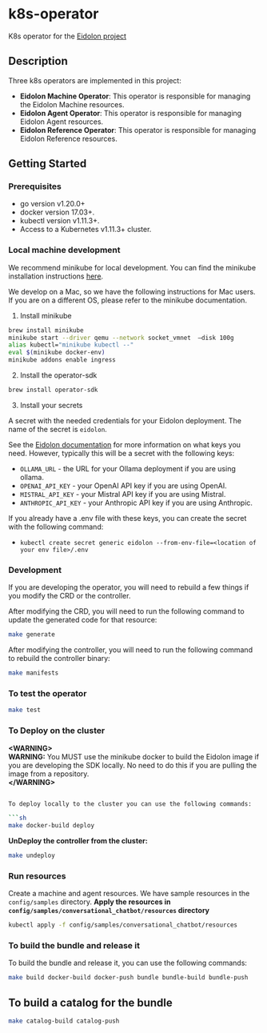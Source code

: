 # k8s-operator
K8s operator for the [Eidolon project](http://www.eidolonai.com)

## Description
Three k8s operators are implemented in this project:
- **Eidolon Machine Operator**: This operator is responsible for managing the Eidolon Machine resources.
- **Eidolon Agent Operator**: This operator is responsible for managing Eidolon Agent resources.
- **Eidolon Reference Operator**: This operator is responsible for managing Eidolon Reference resources.

## Getting Started

### Prerequisites
- go version v1.20.0+
- docker version 17.03+.
- kubectl version v1.11.3+.
- Access to a Kubernetes v1.11.3+ cluster.


### Local machine development
We recommend minikube for local development.  You can find the minikube installation instructions [here](https://minikube.sigs.k8s.io/docs/start/).

We develop on a Mac, so we have the following instructions for Mac users.  If you are on a different OS, please refer to the minikube documentation.

1. Install minikube
```sh
brew install minikube
minikube start --driver qemu --network socket_vmnet  —disk 100g
alias kubectl="minikube kubectl --"   
eval $(minikube docker-env)
minikube addons enable ingress 
```

2. Install the operator-sdk
```sh
brew install operator-sdk
```

3. Install your secrets

A secret with the needed credentials for your Eidolon deployment. The name of the secret is `eidolon`.

See the [Eidolon documentation](https://www.eidolonai.com) for more information on what keys you need. 
However, typically this will be a secret with the following keys:
- `OLLAMA_URL` - the URL for your Ollama deployment if you are using ollama.
- `OPENAI_API_KEY` - your OpenAI API key if you are using OpenAI.
- `MISTRAL_API_KEY` - your Mistral API key if you are using Mistral.
- `ANTHROPIC_API_KEY` - your Anthropic API key if you are using Anthropic.

If you already have a .env file with these keys, you can create the secret with the following command:
- `kubectl create secret generic eidolon --from-env-file=<location of your env file>/.env`

### Development
If you are developing the operator, you will need to rebuild a few things if you modify the CRD or the controller.

After modifying the CRD, you will need to run the following command to update the generated code for that resource:

```sh
make generate
```

After modifying the controller, you will need to run the following command to rebuild the controller binary:

```sh
make manifests
```

### To test the operator

```sh
make test
```

### To Deploy on the cluster

**\<WARNING>**
<br/>
**WARNING:** You MUST use the minikube docker to build the Eidolon image if you are developing the SDK locally. No need to do this if you are pulling the image from a repository.
<br/>
**\</WARNING>**

```sh 

To deploy locally to the cluster you can use the following commands:

```sh
make docker-build deploy
```

**UnDeploy the controller from the cluster:**

```sh
make undeploy
```

### Run resources

Create a machine and agent resources. We have sample resources in the `config/samples` directory.
**Apply the resources in `config/samples/conversational_chatbot/resources` directory**

```sh
kubectl apply -f config/samples/conversational_chatbot/resources
```

### To build the bundle and release it

To build the bundle and release it, you can use the following commands:

```sh
make build docker-build docker-push bundle bundle-build bundle-push
```

## To build a catalog for the bundle

```sh
make catalog-build catalog-push
```
